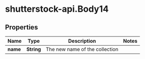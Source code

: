 # shutterstock-api.Body14

## Properties
Name | Type | Description | Notes
------------ | ------------- | ------------- | -------------
**name** | **String** | The new name of the collection | 


